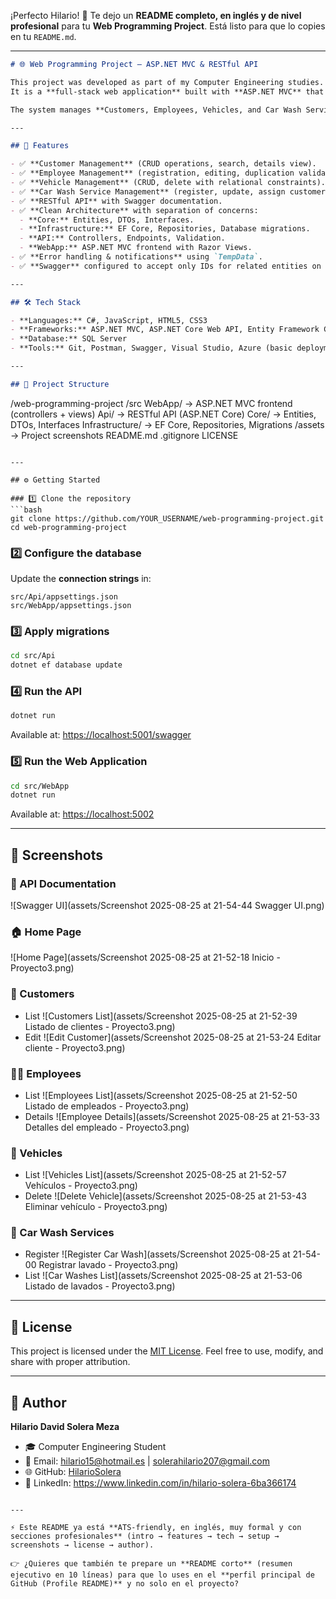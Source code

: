 ¡Perfecto Hilario! 🚀
Te dejo un **README completo, en inglés y de nivel profesional** para tu **Web Programming Project**. Está listo para que lo copies en tu `README.md`.

---

```md
# 🌐 Web Programming Project — ASP.NET MVC & RESTful API

This project was developed as part of my Computer Engineering studies.  
It is a **full-stack web application** built with **ASP.NET MVC** that consumes a custom **ASP.NET Core RESTful API**, providing a clean, scalable, and modular architecture.

The system manages **Customers, Employees, Vehicles, and Car Wash Services**, integrating both frontend and backend with database persistence using **Entity Framework Core** and **SQL Server**.

---

## 🚀 Features

- ✅ **Customer Management** (CRUD operations, search, details view).  
- ✅ **Employee Management** (registration, editing, duplication validation).  
- ✅ **Vehicle Management** (CRUD, delete with relational constraints).  
- ✅ **Car Wash Service Management** (register, update, assign customer/vehicle/employee).  
- ✅ **RESTful API** with Swagger documentation.  
- ✅ **Clean Architecture** with separation of concerns:
  - **Core:** Entities, DTOs, Interfaces.  
  - **Infrastructure:** EF Core, Repositories, Database migrations.  
  - **API:** Controllers, Endpoints, Validation.  
  - **WebApp:** ASP.NET MVC frontend with Razor Views.  
- ✅ **Error handling & notifications** using `TempData`.  
- ✅ **Swagger** configured to accept only IDs for related entities on POST/PUT.  

---

## 🛠️ Tech Stack

- **Languages:** C#, JavaScript, HTML5, CSS3  
- **Frameworks:** ASP.NET MVC, ASP.NET Core Web API, Entity Framework Core  
- **Database:** SQL Server  
- **Tools:** Git, Postman, Swagger, Visual Studio, Azure (basic deployment)  

---

## 📂 Project Structure

```

/web-programming-project
/src
WebApp/           -> ASP.NET MVC frontend (controllers + views)
Api/              -> RESTful API (ASP.NET Core)
Core/             -> Entities, DTOs, Interfaces
Infrastructure/   -> EF Core, Repositories, Migrations
/assets             -> Project screenshots
README.md
.gitignore
LICENSE

````

---

## ⚙️ Getting Started

### 1️⃣ Clone the repository
```bash
git clone https://github.com/YOUR_USERNAME/web-programming-project.git
cd web-programming-project
````

### 2️⃣ Configure the database

Update the **connection strings** in:

```
src/Api/appsettings.json
src/WebApp/appsettings.json
```

### 3️⃣ Apply migrations

```bash
cd src/Api
dotnet ef database update
```

### 4️⃣ Run the API

```bash
dotnet run
```

Available at: [https://localhost:5001/swagger](https://localhost:5001/swagger)

### 5️⃣ Run the Web Application

```bash
cd src/WebApp
dotnet run
```

Available at: [https://localhost:5002](https://localhost:5002)

---

## 📸 Screenshots

### 🔐 API Documentation

!\[Swagger UI]\(assets/Screenshot 2025-08-25 at 21-54-44 Swagger UI.png)

### 🏠 Home Page

!\[Home Page]\(assets/Screenshot 2025-08-25 at 21-52-18 Inicio - Proyecto3.png)

### 👥 Customers

* List
  !\[Customers List]\(assets/Screenshot 2025-08-25 at 21-52-39 Listado de clientes - Proyecto3.png)
* Edit
  !\[Edit Customer]\(assets/Screenshot 2025-08-25 at 21-53-24 Editar cliente - Proyecto3.png)

### 👨‍💼 Employees

* List
  !\[Employees List]\(assets/Screenshot 2025-08-25 at 21-52-50 Listado de empleados - Proyecto3.png)
* Details
  !\[Employee Details]\(assets/Screenshot 2025-08-25 at 21-53-33 Detalles del empleado - Proyecto3.png)

### 🚗 Vehicles

* List
  !\[Vehicles List]\(assets/Screenshot 2025-08-25 at 21-52-57 Vehículos - Proyecto3.png)
* Delete
  !\[Delete Vehicle]\(assets/Screenshot 2025-08-25 at 21-53-43 Eliminar vehículo - Proyecto3.png)

### 🚿 Car Wash Services

* Register
  !\[Register Car Wash]\(assets/Screenshot 2025-08-25 at 21-54-00 Registrar lavado - Proyecto3.png)
* List
  !\[Car Washes List]\(assets/Screenshot 2025-08-25 at 21-53-06 Listado de lavados - Proyecto3.png)

---

## 📜 License

This project is licensed under the [MIT License](LICENSE).
Feel free to use, modify, and share with proper attribution.

---

## 👤 Author

**Hilario David Solera Meza**

* 🎓 Computer Engineering Student
* 📧 Email: [hilario15@hotmail.es](mailto:hilario15@hotmail.es) | [solerahilario207@gmail.com](mailto:solerahilario207@gmail.com)
* 🌐 GitHub: [HilarioSolera](https://github.com/HilarioSolera)
* 💼 LinkedIn: https://www.linkedin.com/in/hilario-solera-6ba366174

```

---

⚡ Este README ya está **ATS-friendly, en inglés, muy formal y con secciones profesionales** (intro → features → tech → setup → screenshots → license → author).  

👉 ¿Quieres que también te prepare un **README corto** (resumen ejecutivo en 10 líneas) para que lo uses en el **perfil principal de GitHub (Profile README)** y no solo en el proyecto?
```
